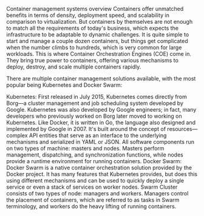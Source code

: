 Container management systems overview
Containers offer unmatched benefits in terms of density, deployment speed, and scalability in comparison to virtualization. But containers by themselves are not enough to match all the requirements of today's business, which expects the infrastructure to be adaptable to dynamic challenges. It is quite simple to start and manage a couple dozen containers, but things get complicated when the number climbs to hundreds, which is very common for large workloads. This is where Container Orchestration Engines (COE) come in. They bring true power to containers, offering various mechanisms to deploy, destroy, and scale multiple containers rapidly.

There are multiple container management solutions available, with the most popular being Kubernetes and Docker Swarm:

Kubernetes: First released in July 2015, Kubernetes comes directly from Borg—a cluster management and job scheduling system developed by Google. Kubernetes was also developed by Google engineers; in fact, many developers who previously worked on Borg later moved to working on Kubernetes. Like Docker, it is written in Go, the language also designed and implemented by Google in 2007. It's built around the concept of resources—complex API entities that serve as an interface to the underlying mechanisms and serialized in YAML or JSON. All software components run on two types of machine: masters and nodes. Masters perform management, dispatching, and synchronization functions, while nodes provide a runtime environment for running containers.
Docker Swarm: Docker Swarm is a native container orchestration solution provided by the Docker project. It has many features that Kubernetes provides, but does this using different mechanisms and can be used to quickly deploy a single service or even a stack of services on worker nodes. Swarm Cluster consists of two types of node: managers and workers. Managers control the placement of containers, which are referred to as tasks in Swarm terminology, and workers do the heavy lifting of running containers.